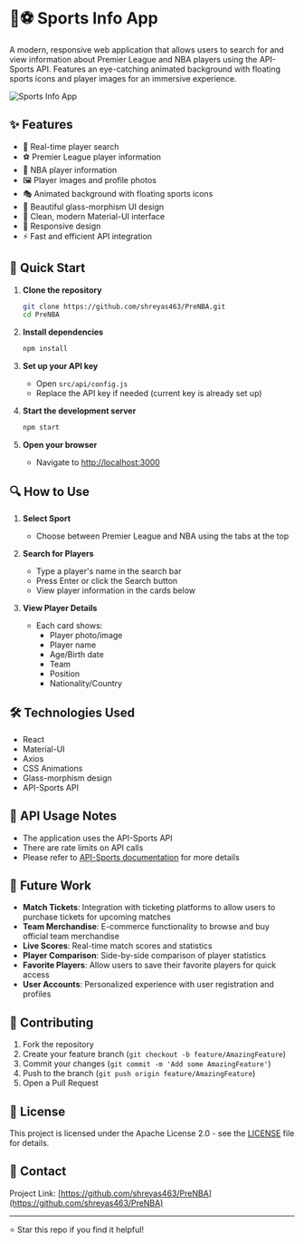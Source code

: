 # 🏀⚽ Sports Info App

A modern, responsive web application that allows users to search for and view information about Premier League and NBA players using the API-Sports API. Features an eye-catching animated background with floating sports icons and player images for an immersive experience.

![Sports Info App](https://github.com/shreyas463/PreNBA/raw/main/preview.png)

## ✨ Features

- 🔄 Real-time player search
- ⚽ Premier League player information
- 🏀 NBA player information
- 🖼️ Player images and profile photos
- 🎭 Animated background with floating sports icons
- 🌈 Beautiful glass-morphism UI design
- 🎨 Clean, modern Material-UI interface
- 📱 Responsive design
- ⚡ Fast and efficient API integration

## 🚀 Quick Start

1. **Clone the repository**
   ```bash
   git clone https://github.com/shreyas463/PreNBA.git
   cd PreNBA
   ```

2. **Install dependencies**
   ```bash
   npm install
   ```

3. **Set up your API key**
   - Open `src/api/config.js`
   - Replace the API key if needed (current key is already set up)

4. **Start the development server**
   ```bash
   npm start
   ```

5. **Open your browser**
   - Navigate to [http://localhost:3000](http://localhost:3000)

## 🔍 How to Use

1. **Select Sport**
   - Choose between Premier League and NBA using the tabs at the top

2. **Search for Players**
   - Type a player's name in the search bar
   - Press Enter or click the Search button
   - View player information in the cards below

3. **View Player Details**
   - Each card shows:
     - Player photo/image
     - Player name
     - Age/Birth date
     - Team
     - Position
     - Nationality/Country

## 🛠️ Technologies Used

- React
- Material-UI
- Axios
- CSS Animations
- Glass-morphism design
- API-Sports API

## 📝 API Usage Notes

- The application uses the API-Sports API
- There are rate limits on API calls
- Please refer to [API-Sports documentation](https://api-sports.io/documentation) for more details

## 🔮 Future Work

- **Match Tickets**: Integration with ticketing platforms to allow users to purchase tickets for upcoming matches
- **Team Merchandise**: E-commerce functionality to browse and buy official team merchandise
- **Live Scores**: Real-time match scores and statistics
- **Player Comparison**: Side-by-side comparison of player statistics
- **Favorite Players**: Allow users to save their favorite players for quick access
- **User Accounts**: Personalized experience with user registration and profiles

## 🤝 Contributing

1. Fork the repository
2. Create your feature branch (`git checkout -b feature/AmazingFeature`)
3. Commit your changes (`git commit -m 'Add some AmazingFeature'`)
4. Push to the branch (`git push origin feature/AmazingFeature`)
5. Open a Pull Request

## 📄 License

This project is licensed under the Apache License 2.0 - see the [LICENSE](LICENSE) file for details.

## 👥 Contact

Project Link: [https://github.com/shreyas463/PreNBA](https://github.com/shreyas463/PreNBA)

---

⭐ Star this repo if you find it helpful!
